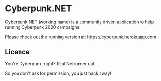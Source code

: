 Cyberpunk.NET
=============

Cyberpunk.NET (working name) is a community driven application to help
running Cyberpunk 2020 campaigns.

Please check out the running version at:
https://cyberpunk.herokuapp.com

Licence
-------

You're Cyberpunk, right? Real Netrunner cat.

So you don't ask for permission, you just hack away!
